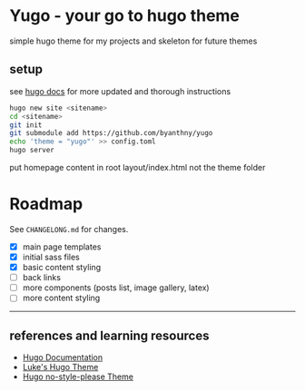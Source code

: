 # Yugo - your go to hugo theme

simple hugo theme for my projects and skeleton for future themes

## setup

see [hugo docs](https://gohugo.io/categories/getting-started/) for more updated and thorough instructions

```sh
hugo new site <sitename>
cd <sitename>
git init
git submodule add https://github.com/byanthny/yugo
echo 'theme = "yugo"' >> config.toml
hugo server
```

put homepage content in root layout/index.html
not the theme folder

# Roadmap

See `CHANGELONG.md` for changes.

- [x] main page templates
- [x] initial sass files
- [x] basic content styling
- [ ] back links
- [ ] more components (posts list, image gallery, latex)
- [ ] more content styling

---

## references and learning resources

- [Hugo Documentation](https://gohugo.io/documentation/)
- [Luke's Hugo Theme](https://github.com/LukeSmithxyz/lugo)
- [Hugo no-style-please Theme](https://github.com/Masellum/hugo-theme-nostyleplease)
